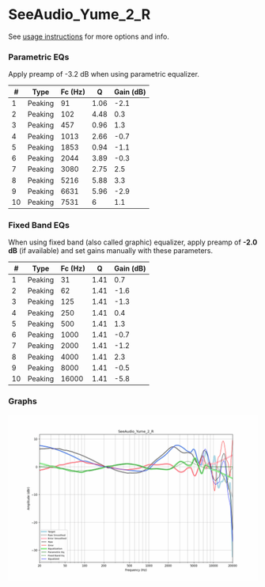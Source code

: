 # SeeAudio_Yume_2_R
See [usage instructions](https://github.com/jaakkopasanen/AutoEq#usage) for more options and info.

### Parametric EQs
Apply preamp of -3.2 dB when using parametric equalizer.

|   # | Type    |   Fc (Hz) |    Q |   Gain (dB) |
|-----|---------|-----------|------|-------------|
|   1 | Peaking |        91 | 1.06 |        -2.1 |
|   2 | Peaking |       102 | 4.48 |         0.3 |
|   3 | Peaking |       457 | 0.96 |         1.3 |
|   4 | Peaking |      1013 | 2.66 |        -0.7 |
|   5 | Peaking |      1853 | 0.94 |        -1.1 |
|   6 | Peaking |      2044 | 3.89 |        -0.3 |
|   7 | Peaking |      3080 | 2.75 |         2.5 |
|   8 | Peaking |      5216 | 5.88 |         3.3 |
|   9 | Peaking |      6631 | 5.96 |        -2.9 |
|  10 | Peaking |      7531 | 6    |         1.1 |

### Fixed Band EQs
When using fixed band (also called graphic) equalizer, apply preamp of **-2.0 dB** (if available) and set gains manually with these parameters.

|   # | Type    |   Fc (Hz) |    Q |   Gain (dB) |
|-----|---------|-----------|------|-------------|
|   1 | Peaking |        31 | 1.41 |         0.7 |
|   2 | Peaking |        62 | 1.41 |        -1.6 |
|   3 | Peaking |       125 | 1.41 |        -1.3 |
|   4 | Peaking |       250 | 1.41 |         0.4 |
|   5 | Peaking |       500 | 1.41 |         1.3 |
|   6 | Peaking |      1000 | 1.41 |        -0.7 |
|   7 | Peaking |      2000 | 1.41 |        -1.2 |
|   8 | Peaking |      4000 | 1.41 |         2.3 |
|   9 | Peaking |      8000 | 1.41 |        -0.5 |
|  10 | Peaking |     16000 | 1.41 |        -5.8 |

### Graphs
![](./SeeAudio_Yume_2_R.png)
